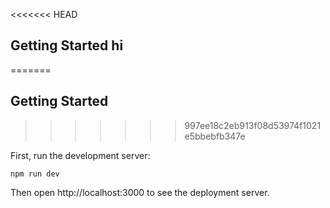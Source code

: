 <<<<<<< HEAD
 ## Getting Started hi
=======
 ## Getting Started
>>>>>>> 997ee18c2eb913f08d53974f1021e5bbebfb347e

First, run the development server:
```
npm run dev
```

Then open http://localhost:3000 to see the deployment server.
